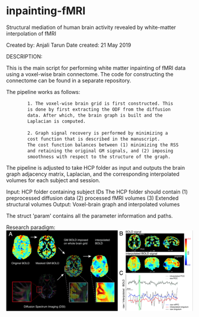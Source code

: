 # inpainting-fMRI

Structural mediation of human brain activity revealed by white-matter 
interpolation of fMRI
 
Created by: Anjali Tarun
Date created: 21 May 2019
 
DESCRIPTION:
 
This is the main script for performing white matter
 inpainting of fMRI data using a voxel-wise brain connectome.
 The code for constructing the connectome can be found in a separate repository.
    
The pipeline works as follows:
 
            1. The voxel-wise brain grid is first constructed. This
            is done by first extracting the ODF from the diffusion
            data. After which, the brain graph is built and the 
            Laplacian is computed. 
 
            2. Graph signal recovery is performed by minimizing a
            cost function that is described in the manuscript. 
            The cost function balances between (1) minimizing the RSS
            and retaining the original GM signals, and (2) imposing
            smoothness with respect to the structure of the graph. 
 
 
The pipeline is adjusted to take HCP folder as input and outputs 
the brain graph adjacency matrix, Laplacian, and the corresponding
interpolated volumes for each subject and session.
 
Input:  HCP folder containing subject IDs
        The HCP folder should contain (1) preprocessed diffusion data (2)
        processed fMRI volumes (3) Extended structural volumes
Output: Voxel-brain graph and interpolated volumes
 
The struct 'param' contains all the parameter information and paths.

Research paradigm:
![](images/Graphical-Abstract.png)
